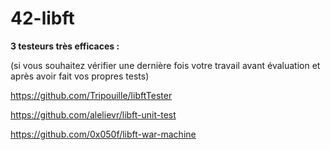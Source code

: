 # 42-libft

**3 testeurs très efficaces :**

(si vous souhaitez vérifier une dernière fois votre travail avant évaluation et après avoir fait vos propres tests)

https://github.com/Tripouille/libftTester

https://github.com/alelievr/libft-unit-test

https://github.com/0x050f/libft-war-machine

